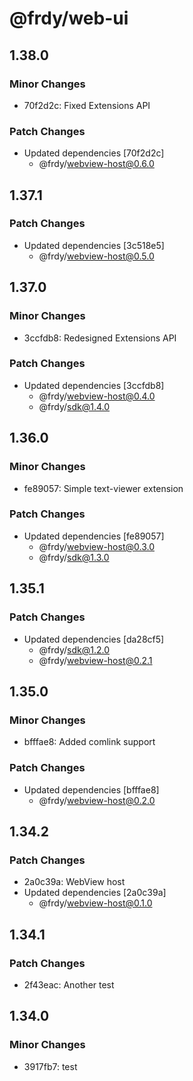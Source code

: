 # @frdy/web-ui

## 1.38.0

### Minor Changes

- 70f2d2c: Fixed Extensions API

### Patch Changes

- Updated dependencies [70f2d2c]
  - @frdy/webview-host@0.6.0

## 1.37.1

### Patch Changes

- Updated dependencies [3c518e5]
  - @frdy/webview-host@0.5.0

## 1.37.0

### Minor Changes

- 3ccfdb8: Redesigned Extensions API

### Patch Changes

- Updated dependencies [3ccfdb8]
  - @frdy/webview-host@0.4.0
  - @frdy/sdk@1.4.0

## 1.36.0

### Minor Changes

- fe89057: Simple text-viewer extension

### Patch Changes

- Updated dependencies [fe89057]
  - @frdy/webview-host@0.3.0
  - @frdy/sdk@1.3.0

## 1.35.1

### Patch Changes

- Updated dependencies [da28cf5]
  - @frdy/sdk@1.2.0
  - @frdy/webview-host@0.2.1

## 1.35.0

### Minor Changes

- bfffae8: Added comlink support

### Patch Changes

- Updated dependencies [bfffae8]
  - @frdy/webview-host@0.2.0

## 1.34.2

### Patch Changes

- 2a0c39a: WebView host
- Updated dependencies [2a0c39a]
  - @frdy/webview-host@0.1.0

## 1.34.1

### Patch Changes

- 2f43eac: Another test

## 1.34.0

### Minor Changes

- 3917fb7: test
